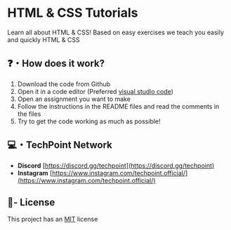 # HTML & CSS Tutorials
Learn all about HTML & CSS! Based on easy exercises we teach you easily and quickly HTML & CSS

## ❓・How does it work?
1. Download the code from Github
2. Open it in a code editor (Preferred [visual studio code](https://code.visualstudio.com/download))
3. Open an assignment you want to make
4. Follow the instructions in the README files and read the comments in the files
5. Try to get the code working as much as possible!

## 💻・TechPoint Network
- **Discord** [https://discord.gg/techpoint](https://discord.gg/techpoint)
- **Instagram** [https://www.instagram.com/techpoint.official/](https://www.instagram.com/techpoint.official/)

## 📑- License
This project has an <a href="https://github.com/TechPoint-Official/Discord.js-Tutorials/blob/main/LICENSE">MIT</a> license
